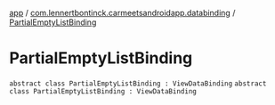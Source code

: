 [app](../../index.md) / [com.lennertbontinck.carmeetsandroidapp.databinding](../index.md) / [PartialEmptyListBinding](./index.md)

# PartialEmptyListBinding

`abstract class PartialEmptyListBinding : ViewDataBinding`
`abstract class PartialEmptyListBinding : ViewDataBinding`